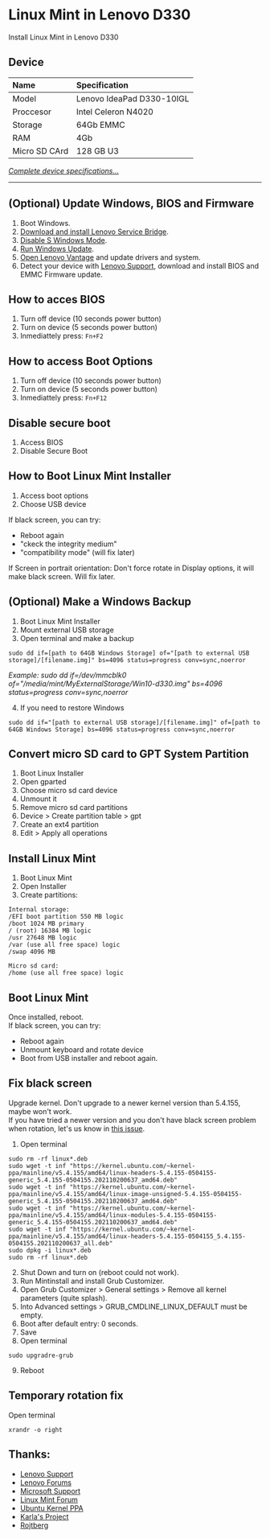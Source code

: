 # Linux Mint in Lenovo D330
Install Linux Mint in Lenovo D330

## Device

| Name | Specification |
| :--- | :--- |
| Model | Lenovo IdeaPad D330-10IGL |
| Proccesor | Intel Celeron N4020 |
| Storage | 64Gb EMMC |
| RAM | 4Gb |
| Micro SD CArd | 128 GB U3 |

[*Complete device specifications...*](completedevicespecifications.md)

---

## (Optional) Update Windows, BIOS and Firmware
1. Boot Windows.
2. [Download and install Lenovo Service Bridge](https://support.lenovo.com/solutions/ht104055).
3. [Disable S Windows Mode](https://support.microsoft.com/en-us/windows/switching-out-of-s-mode-in-windows-4f56d9be-99ec-6983-119f-031bfb28a307).
4. [Run Windows Update](https://support.microsoft.com/en-us/windows/update-windows-3c5ae7fc-9fb6-9af1-1984-b5e0412c556a#WindowsVersion=Windows_10).
5. [Open Lenovo Vantage](https://www.microsoft.com/p/lenovo-vantage/9wzdncrfj4mv?rtc=1&activetab=pivot:overviewtab) and update drivers and system.
7. Detect your device with [Lenovo Support](https://support.lenovo.com/solutions/ht104055), download and install BIOS and EMMC Firmware update.

## How to acces BIOS
1. Turn off device (10 seconds power button)
2. Turn on device (5 seconds power button)
3. Inmediattely press:
`Fn+F2`

## How to access Boot Options
1. Turn off device (10 seconds power button)
2. Turn on device (5 seconds power button)
3. Inmediattely press:
`Fn+F12`

## Disable secure boot
1. Access BIOS
2. Disable Secure Boot

## How to Boot Linux Mint Installer
1. Access boot options
2. Choose USB device

If black screen, you can try:
* Reboot again
* "ckeck the integrity medium"
* "compatibility mode"
(will fix later)

If Screen in portrait orientation:
Don't force rotate in Display options, it will make black screen. Will fix later.

## (Optional) Make a Windows Backup
1. Boot Linux Mint Installer
2. Mount external USB storage 
3. Open terminal and make a backup<br>
```
sudo dd if=[path to 64GB Windows Storage] of="[path to external USB storage]/[filename.img]" bs=4096 status=progress conv=sync,noerror
```
*Example: sudo dd if=/dev/mmcblk0 of="/media/mint/MyExternalStorage/Win10-d330.img" bs=4096 status=progress conv=sync,noerror*

4. If you need to restore Windows<br>
```
sudo dd if="[path to external USB storage]/[filename.img]" of=[path to 64GB Windows Storage] bs=4096 status=progress conv=sync,noerror
```

## Convert micro SD card to GPT System Partition
1. Boot Linux Installer
2. Open gparted
3. Choose micro sd card device
4. Unmount it
5. Remove micro sd card partitions
6. Device > Create partition table > gpt
7. Create an ext4 partition
8. Edit > Apply all operations

## Install Linux Mint
1. Boot Linux Mint
2. Open Installer
3. Create partitions:
```
Internal storage:
/EFI boot partition 550 MB logic
/boot 1024 MB primary
/ (root) 16384 MB logic
/usr 27648 MB logic
/var (use all free space) logic
/swap 4096 MB

Micro sd card:
/home (use all free space) logic
```

## Boot Linux Mint
Once installed, reboot.<br>
If black screen, you can try:
* Reboot again
* Unmount keyboard and rotate device
* Boot from USB installer and reboot again.

## Fix black screen
Upgrade kernel. Don't upgrade to a newer kernel version than 5.4.155, maybe won't work.<br>
If you have tried a newer version and you don't have black screen problem when rotation, let's us know in [this issue](https://github.com/lucasgabmoreno/linuxmint_lenovod330/issues/1).<br>

1. Open terminal
```
sudo rm -rf linux*.deb
sudo wget -t inf "https://kernel.ubuntu.com/~kernel-ppa/mainline/v5.4.155/amd64/linux-headers-5.4.155-0504155-generic_5.4.155-0504155.202110200637_amd64.deb"
sudo wget -t inf "https://kernel.ubuntu.com/~kernel-ppa/mainline/v5.4.155/amd64/linux-image-unsigned-5.4.155-0504155-generic_5.4.155-0504155.202110200637_amd64.deb"
sudo wget -t inf "https://kernel.ubuntu.com/~kernel-ppa/mainline/v5.4.155/amd64/linux-modules-5.4.155-0504155-generic_5.4.155-0504155.202110200637_amd64.deb"
sudo wget -t inf "https://kernel.ubuntu.com/~kernel-ppa/mainline/v5.4.155/amd64/linux-headers-5.4.155-0504155_5.4.155-0504155.202110200637_all.deb"
sudo dpkg -i linux*.deb
sudo rm -rf linux*.deb
```
2. Shut Down and turn on (reboot could not work).
3. Run Mintinstall and install Grub Customizer.
4. Open Grub Customizer > General settings > Remove all kernel parameters (quite splash).
5. Into Advanced settings > GRUB_CMDLINE_LINUX_DEFAULT must be empty.
6. Boot after default entry: 0 seconds.
7. Save
8. Open terminal
```
sudo upgradre-grub
```
9. Reboot

## Temporary rotation fix
Open terminal
```
xrandr -o right

```

## Thanks:
- [Lenovo Support](https://support.lenovo.com)
- [Lenovo Forums](https://forums.lenovo.com/t5/Ubuntu/Linux-on-Ideapad-D330/m-p/4296738)
- [Microsoft Support](https://support.microsoft.com)
- [Linux Mint Forum](https://forums.linuxmint.com)
- [Ubuntu Kernel PPA](https://kernel.ubuntu.com/~kernel-ppa/mainline/)
- [Karla's Project](https://youtu.be/vFA-phErf9o)
- [Rojtberg](https://www.rojtberg.net/1652/ubuntu-on-the-lenovo-d330/)
